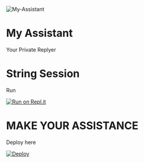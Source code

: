 ![My-Assistant](https://telegra.ph/file/3dc8ab85267ba245e921c.jpg)

# My Assistant

Your Private Replyer

# String Session

Run

[![Run on Repl.it](https://repl.it/badge/github/praveen28624/String-Session)](https://replit.com/@praveenbhanuka/String-Session)

# MAKE YOUR ASSISTANCE

Deploy here

[![Deploy](https://www.herokucdn.com/deploy/button.svg)](https://heroku.com/deploy?template=https://github.com/praveen28624/My-Assistant)
